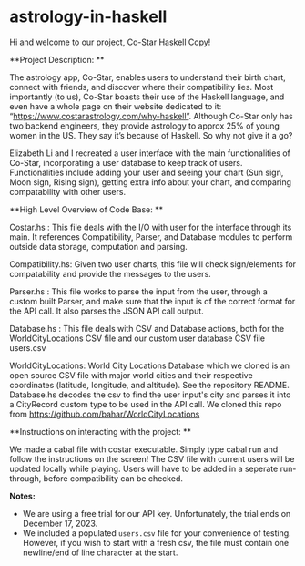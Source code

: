 # astrology-in-haskell

Hi and welcome to our project, Co-Star Haskell Copy! 

**Project Description: 
**

The astrology app, Co-Star, enables users to understand their birth chart, connect with friends, and discover where their compatibility lies. 
Most importantly (to us), Co-Star boasts their use of the Haskell language, and even have a whole page on their website dedicated to it: 
“https://www.costarastrology.com/why-haskell”. Although Co-Star only has two backend engineers, they provide astrology to approx 25% of 
young women in the US. They say it’s because of Haskell. So why not give it a go? 

Elizabeth Li and I recreated a user interface with the main functionalities of Co-Star, incorporating a user database to keep track of users. Functionalities 
include adding your user and seeing your chart (Sun sign, Moon sign, Rising sign), getting extra info about your chart, and comparing compatability 
with other users. 

**High Level Overview of Code Base: 
**

Costar.hs : This file deals with the I/O with user for the interface through its main. It references Compatibility, 
            Parser, and Database modules to perform outside data storage, computation and parsing.

Compatibility.hs: Given two user charts, this file will check sign/elements for compatability and provide the 
                  messages to the users. 

Parser.hs : This file works to parse the input from the user, through a custom built Parser, and make sure that the 
            input is of the correct format for the API call. It also parses the JSON API call output. 

Database.hs : This file deals with CSV and Database actions, both for the WorldCityLocations CSV file and our custom
              user database CSV file users.csv

WorldCityLocations: World City Locations Database which we cloned is an open source CSV file with major world cities
                    and their respective coordinates (latitude, longitude, and altitude). See the 
                    repository README. Database.hs decodes the csv to find the user input's city and 
                    parses it into a CityRecord custom type to be used in the API call. We cloned this repo from                                                 https://github.com/bahar/WorldCityLocations


**Instructions on interacting with the project: ** 

We made a cabal file with costar executable. Simply type cabal run 
                                              and follow the instructions on the screen! The CSV file with current 
                                              users will be updated locally while playing. Users will have to be added 
                                              in a seperate run-through, before compatibility can be checked.


**Notes:**

- We are using a free trial for our API key. Unfortunately, the trial ends on December 17, 2023.
- We included a populated `users.csv` file for your convenience of testing. However, if you wish to start with a fresh csv, the file must contain one newline/end of line character at the start. 
